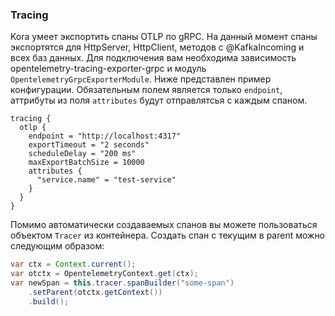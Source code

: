 ### Tracing

Kora умеет экспортить спаны OTLP по gRPC. На данный момент спаны экспортятся для HttpServer, HttpClient, методов с @KafkaIncoming и всех баз данных.
Для подключения вам необходима зависимость opentelemetry-tracing-exporter-grpc и модуль `OpentelemetryGrpcExporterModule`.
Ниже представлен пример конфигурации. Обязательным полем является только `endpoint`, аттрибуты из поля `attributes` будут отправлятсья с каждым спаном.

```
tracing {
  otlp {
    endpoint = "http://localhost:4317"
    exportTimeout = "2 seconds"
    scheduleDelay = "200 ms"
    maxExportBatchSize = 10000
    attributes {
      "service.name" = "test-service"
    }
  }
}
```

Помимо автоматически создаваемых спанов вы можете пользоваться объектом `Tracer` из контейнера. Создать спан с текущим в parent можно следующим образом:

```java
var ctx = Context.current();
var otctx = OpentelemetryContext.get(ctx);
var newSpan = this.tracer.spanBuilder("some-span")
    .setParent(otctx.getContext())
    .build();
```
